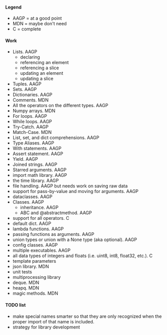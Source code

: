 #### Legend
- AAGP = at a good point
- MDN = maybe don't need
- C = complete

#### Work
- Lists. AAGP
  - declaring
  - referencing an element
  - referencing a slice
  - updating an element
  - updating a slice
- Tuples. AAGP
- Sets. AAGP
- Dictionaries. AAGP
- Comments. MDN
- All the operators on the different types. AAGP
- Numpy arrays. MDN
- For loops. AAGP
- While loops. AAGP
- Try-Catch. AAGP
- Match-Case. MDN
- List, set, and dict comprehensions. AAGP
- Type Aliases. AAGP
- With statements. AAGP
- Assert statement. AAGP
- Yield. AAGP
- Joined strings. AAGP
- Starred arguments. AAGP
- import math library. AAGP
- the time library. AAGP
- file handling. AAGP but needs work on saving raw data
- support for pass-by-value and moving for arguments. AAGP
- dataclasses. AAGP
- Classes. AAGP
  - inheritance. AAGP
  - ABC and @abstractmethod. AAGP
- support for all operators. C
- default dict. AAGP
- lambda functions. AAGP
- passing functions as arguments. AAGP
- union types or union with a None type (aka optional). AAGP
- config classes. AAGP
- multiple executables. AAGP
- all data types of integers and floats (i.e. uint8, int8, float32, etc.). C
- template parameters
- json library. MDN
- unit tests
- multiprocessing library
- deque. MDN
- heapq. MDN
- magic methods. MDN

#### TODO list
- make special names smarter so that they are only recognized when the proper import of that name is included.
- strategy for library development